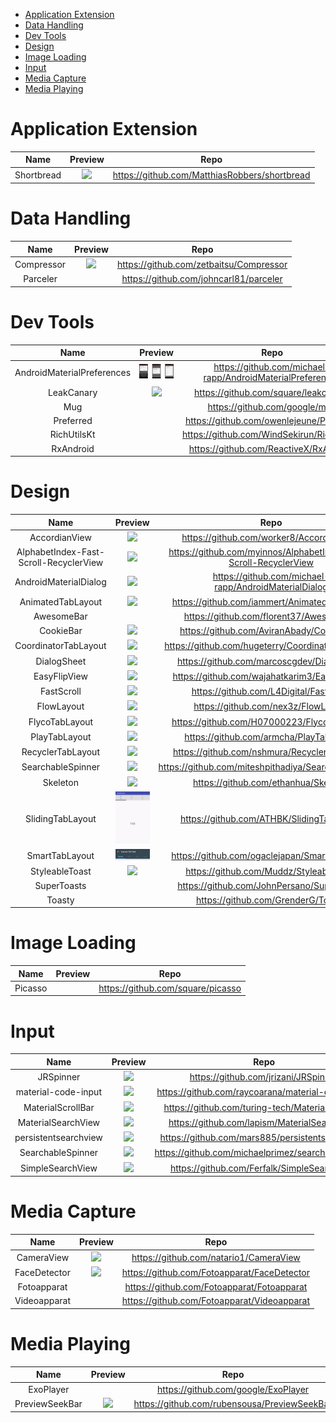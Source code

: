 <!-- TOC depthFrom:1 depthTo:6 withLinks:1 updateOnSave:1 orderedList:0 -->

- [Application Extension](#application-extension)
- [Data Handling](#data-handling)
- [Dev Tools](#dev-tools)
- [Design](#design)
- [Image Loading](#image-loading)
- [Input](#input)
- [Media Capture](#media-capture)
- [Media Playing](#media-playing)

<!-- /TOC -->
# Application Extension
|Name|Preview|Repo|
|:-:|:-:|:-:|
|Shortbread|![](https://github.com/MatthiasRobbers/shortbread/blob/master/sample.png?raw=true)|https://github.com/MatthiasRobbers/shortbread|

# Data Handling
|Name|Preview|Repo|
|:-:|:-:|:-:|
|Compressor|![](https://github.com/zetbaitsu/Compressor/blob/master/ss.png?raw=true)|https://github.com/zetbaitsu/Compressor|
|Parceler||https://github.com/johncarl81/parceler|

# Dev Tools
|Name|Preview|Repo|
|:-:|:-:|:-:|
|AndroidMaterialPreferences|![](https://github.com/michael-rapp/AndroidMaterialPreferences/raw/master/doc/images/example.png)|https://github.com/michael-rapp/AndroidMaterialPreferences|
|LeakCanary|![](https://github.com/square/leakcanary/wiki/assets/screenshot.png)|https://github.com/square/leakcanary|
|Mug||https://github.com/google/mug|
|Preferred||https://github.com/owenlejeune/Preferred|
|RichUtilsKt||https://github.com/WindSekirun/RichUtilsKt|
|RxAndroid||https://github.com/ReactiveX/RxAndroid|

# Design
|Name|Preview|Repo|
|:-:|:-:|:-:|
|AccordianView|![](https://user-images.githubusercontent.com/1988156/44570711-b018be00-a7b9-11e8-9113-e32d0ed3f5cd.png)|https://github.com/worker8/AccordionView|
|AlphabetIndex-Fast-Scroll-RecyclerView|![](https://raw.githubusercontent.com/myinnos/AlphabetIndex-Fast-Scroll-RecyclerView/0d6c4f2f0b9f3b573a4f2abf2c87b62237081286/images-gif/AlphabetIndex-Fast-Scroll-RecyclerView_1.gif)|https://github.com/myinnos/AlphabetIndex-Fast-Scroll-RecyclerView|
|AndroidMaterialDialog|![](https://github.com/michael-rapp/AndroidMaterialDialog/raw/master/doc/images/example1.png)|https://github.com/michael-rapp/AndroidMaterialDialog|
|AnimatedTabLayout|![](https://github.com/iammert/AnimatedTabLayout/blob/master/art/gf.gif?raw=true)|https://github.com/iammert/AnimatedTabLayout|
|AwesomeBar||https://github.com/florent37/AwesomeBar|
|CookieBar|![](https://raw.githubusercontent.com/AviranAbady/storage/master/cookiebar2_1.1.0.gif)|https://github.com/AviranAbady/CookieBar2|
|CoordinatorTabLayout|![](https://github.com/hugeterry/CoordinatorTabLayout/raw/master/showUI/show1.gif)|https://github.com/hugeterry/CoordinatorTabLayout|
|DialogSheet|![](https://raw.githubusercontent.com/marcoscgdev/DialogSheet/master/screenshots/sc_1.png)|https://github.com/marcoscgdev/DialogSheet|
|EasyFlipView|![](https://github.com/wajahatkarim3/EasyFlipView/raw/master/Art/demo.gif)|https://github.com/wajahatkarim3/EasyFlipView|
|FastScroll|![](https://raw.githubusercontent.com/L4Digital/FastScroll/master/fastscroll_example.png)|https://github.com/L4Digital/FastScroll|
|FlowLayout|![](https://github.com/nex3z/FlowLayout/raw/master/images/sample.png)|https://github.com/nex3z/FlowLayout|
|FlycoTabLayout|![](https://github.com/H07000223/FlycoTabLayout/raw/master/preview_1.gif)|https://github.com/H07000223/FlycoTabLayout|
|PlayTabLayout|![](https://github.com/armcha/PlayTabLayout/raw/master/art/regular.gif)|https://github.com/armcha/PlayTabLayout|
|RecyclerTabLayout|![](https://github.com/nshmura/RecyclerTabLayout/blob/master/art/years.gif?raw=true)|https://github.com/nshmura/RecyclerTabLayout|
|SearchableSpinner|![](https://github.com/miteshpithadiya/SearchableSpinner/raw/master/searchablespinnerlibrary/src/main/res/nobleltevzwLMY47XMeditab02192016201518.gif)|https://github.com/miteshpithadiya/SearchableSpinner|
|Skeleton|![](https://github.com/ethanhua/Skeleton/raw/master/screenshots/02.gif)|https://github.com/ethanhua/Skeleton|
|SlidingTabLayout|![](https://github.com/ATHBK/SlidingTabLayout/raw/master/ScreenShots/1.gif)|https://github.com/ATHBK/SlidingTabLayout|
|SmartTabLayout|![](https://raw.githubusercontent.com/ogaclejapan/SmartTabLayout/master/art/demo3.gif)|https://github.com/ogaclejapan/SmartTabLayout|
|StyleableToast|![](https://github.com/Muddz/StyleableToast/raw/master/cases.png)|https://github.com/Muddz/StyleableToast|
|SuperToasts||https://github.com/JohnPersano/SuperToasts|
|Toasty||https://github.com/GrenderG/Toasty|

# Image Loading
|Name|Preview|Repo|
|:-:|:-:|:-:|
|Picasso||https://github.com/square/picasso|

# Input
|Name|Preview|Repo|
|:-:|:-:|:-:|
|JRSpinner|![](https://github.com/jrizani/JRSpinner/raw/master/ss/example_spinner_dialog.png)|https://github.com/jrizani/JRSpinner|
|material-code-input|![](https://github.com/raycoarana/material-code-input/raw/master/art/CodeInputView.gif)|https://github.com/raycoarana/material-code-input|
|MaterialScrollBar|![](https://github.com/turing-tech/MaterialScrollBar/raw/master/sample.png)|https://github.com/turing-tech/MaterialScrollBar|
|MaterialSearchView|![](https://github.com/lapism/SearchBar-SearchView/raw/master/images/search.png)|https://github.com/lapism/MaterialSearchView|
|persistentsearchview|![](https://camo.githubusercontent.com/9863223822e6c316e22cab1325908d47be47ecbd/68747470733a2f2f6661726d322e737461746963666c69636b722e636f6d2f313833342f34333838373733303933325f653833346334646537635f682e6a7067)|https://github.com/mars885/persistentsearchview|
|SearchableSpinner|![](https://github.com/michaelprimez/searchablespinner/raw/master/searchablespinner.gif)|https://github.com/michaelprimez/searchablespinner|
|SimpleSearchView|![](https://user-images.githubusercontent.com/13675455/46987845-4091c180-d0cc-11e8-8904-87f3c24d4c0a.gif)|https://github.com/Ferfalk/SimpleSearchView|

# Media Capture
|Name|Preview|Repo|
|:-:|:-:|:-:|
|CameraView|![](https://github.com/natario1/CameraView/raw/master/art/screen1.jpg)|https://github.com/natario1/CameraView|
|FaceDetector|![](https://github.com/RedApparat/FaceDetector/raw/master/screenshot.gif)|https://github.com/Fotoapparat/FaceDetector|
|Fotoapparat||https://github.com/Fotoapparat/Fotoapparat|
|Videoapparat||https://github.com/Fotoapparat/Videoapparat|

# Media Playing
|Name|Preview|Repo|
|:-:|:-:|:-:|
|ExoPlayer||https://github.com/google/ExoPlayer|
|PreviewSeekBar|![](https://github.com/rubensousa/PreviewSeekBar/raw/master/screenshots/playmovies.gif)|https://github.com/rubensousa/PreviewSeekBar|
